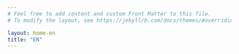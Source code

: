 ```yaml
---
# Feel free to add content and custom Front Matter to this file.
# To modify the layout, see https://jekyllrb.com/docs/themes/#overriding-theme-defaults

layout: home-en
title: "EN"
---
```

